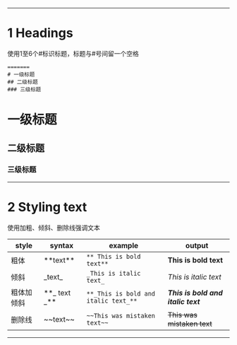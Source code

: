 ----------
# 1 Headings
使用1至6个#标识标题，标题与#号间留一个空格
```
=======
# 一级标题
## 二级标题
### 三级标题

```

# 一级标题
## 二级标题
### 三级标题

----------

# 2 Styling text
使用加粗、倾斜、删除线强调文本

|style|syntax|example|output|
|-----|------|-------|------|
|粗体| \*\*text\*\*|`** This is bold text**`|**This is bold text**|
|倾斜|\_text\_|`_This is italic text_`|_This is italic text_|
|粗体加倾斜|\*\*\_ text \_\*\*|` **_This is bold and italic text_** `|**_This is bold and italic text_**|
|删除线|\~\~text\~\~|`~~This was mistaken text~~`|~~This was mistaken text~~|

----------
